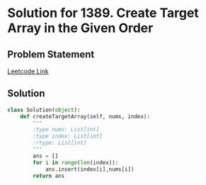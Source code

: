 # Solution for 1389. Create Target Array in the Given Order

## Problem Statement

[Leetcode Link](https://leetcode.com/problems/create-target-array-in-the-given-order/)

## Solution

```python
class Solution(object):
    def createTargetArray(self, nums, index):
        """
        :type nums: List[int]
        :type index: List[int]
        :rtype: List[int]
        """
        ans = []
        for i in range(len(index)):
            ans.insert(index[i],nums[i])
        return ans
        
